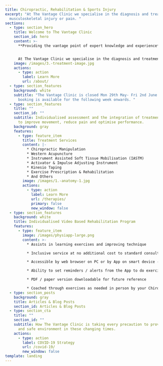 ```yaml
---
title: Chiropractic, Rehabilitation & Sports Injury
excerpt: "At The Vantage Clinic we specialise in the diagnosis and treatment of
  musculoskeletal injury or pain. "
sections:
  - type: section_hero
    title: Welcome to The Vantage Clinic
    section_id: hero
    content: >-
      **Providing the vantage point of expert knowledge and experience**


      At The Vantage Clinic we specialise in the diagnosis and treatment of musculoskeletal injury or pain.
    image: /images/3.-treatment-image.jpg
    actions:
      - type: action
        label: Learn More
        url: /about/
  - type: section_features
    background: white
    subtitle: "The Vantage Clinic is closed Mon 29th May- Fri 2nd June 2023. Online
      booking is available for the following week onwards. "
  - type: section_features
    title: ""
    section_id: ""
    subtitle: Individualised assessment and the integration of treatment techniques
      to improve movement, reduce pain and optimise performance.
    background: gray
    features:
      - type: feature_item
        title: Treatment Services
        content: |-
          * Chiropractic Manipulation
          * Western Acupuncture
          * Instrument Assisted Soft Tissue Mobilisation (IASTM)
          * Activator & Impulse Adjusting Instrument
          * Kinesio Taping
          * Exercise Prescription & Rehabilitation
          * And Others
        image: /images/1.-anatomy-1.jpg
        actions:
          - type: action
            label: Learn More
            url: /therapies/
            primary: false
            new_window: false
  - type: section_features
    background: white
    title: Individualised Video Based Rehabilitation Program
    features:
      - type: feature_item
        image: /images/physiapp-large.png
        content: >-
          * Assists in learning exercises and improving technique

          * Inclusive service at no additional cost to standard consultation / appointment fees

          * Accessible by web browser on PC or by App on smart device - phone or tablet (both Apple & Android)

          * Ability to set reminders / alerts from the App to do exercises

          * PDF / paper version downloadable for future reference

          * Coached through exercises as needed in person by your Chiropractor
  - type: section_posts
    background: gray
    title: Articles & Blog Posts
    section_id: Articles & Blog Posts
  - type: section_cta
    title: ""
    section_id: ""
    subtitle: How The Vantage Clinic is taking every precaution to provide a clean
      and safe environment in these changing times.
    actions:
      - type: action
        label: COVID-19 Strategy
        url: /covid-19/
        new_window: false
template: landing
---
```

